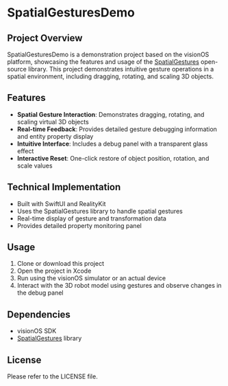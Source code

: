# SpatialGesturesDemo

## Project Overview

SpatialGesturesDemo is a demonstration project based on the visionOS platform, showcasing the features and usage of the [SpatialGestures](https://github.com/lazygunner/SpatialGestures) open-source library. This project demonstrates intuitive gesture operations in a spatial environment, including dragging, rotating, and scaling 3D objects.

## Features

- **Spatial Gesture Interaction**: Demonstrates dragging, rotating, and scaling virtual 3D objects
- **Real-time Feedback**: Provides detailed gesture debugging information and entity property display
- **Intuitive Interface**: Includes a debug panel with a transparent glass effect
- **Interactive Reset**: One-click restore of object position, rotation, and scale values

## Technical Implementation

- Built with SwiftUI and RealityKit
- Uses the SpatialGestures library to handle spatial gestures
- Real-time display of gesture and transformation data
- Provides detailed property monitoring panel

## Usage

1. Clone or download this project
2. Open the project in Xcode
3. Run using the visionOS simulator or an actual device
4. Interact with the 3D robot model using gestures and observe changes in the debug panel

## Dependencies

- visionOS SDK
- [SpatialGestures](https://github.com/lazygunner/SpatialGestures) library

## License

Please refer to the LICENSE file.